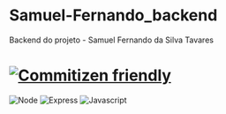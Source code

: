 # Samuel-Fernando_backend
Backend do projeto - Samuel Fernando da Silva Tavares
# [![Commitizen friendly](https://img.shields.io/badge/commitizen-friendly-brightgreen.svg)](http://commitizen.github.io/cz-cli/)

![Node](https://img.shields.io/badge/Node.js-43853D?style=for-the-badge&logo=node.js&logoColor=white) 
![Express](https://img.shields.io/badge/express.js-%23404d59.svg?style=for-the-badge&logo=express&logoColor=%2361DAFB)
![Javascript](https://img.shields.io/badge/JavaScript-323330?style=for-the-badge&logo=javascript&logoColor=F7DF1E)

